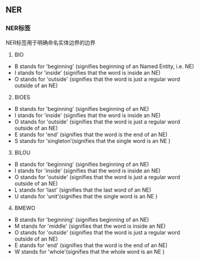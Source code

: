 ## NER

### NER标签

NER标签用于明确命名实体边界的边界

1. BIO

* B stands for 'beginning' (signifies beginning of an Named Entity, i.e. NE)
* I stands for 'inside' (signifies that the word is inside an NE)
* O stands for 'outside' (signifies that the word is just a regular word outside of an NE)

2. BIOES

* B stands for 'beginning' (signifies beginning of an NE)
* I stands for 'inside' (signifies that the word is inside an NE)
* O stands for 'outside' (signifies that the word is just a regular word outside of an NE)
* E stands for 'end' (signifies that the word is the end of an NE)
* S stands for 'singleton'(signifies that the single word is an NE )

3. BILOU

* B stands for 'beginning' (signifies beginning of an NE)
* I stands for 'inside' (signifies that the word is inside an NE)
* O stands for 'outside' (signifies that the word is just a regular word outside of an NE)
* L stands for 'last' (signifies that the last word of an NE)
* U stands for 'unit'(signifies that the single word is an NE )

4. BMEWO

* B stands for 'beginning' (signifies beginning of an NE)
* M stands for 'middle' (signifies that the word is inside an NE)
* O stands for 'outside' (signifies that the word is just a regular word outside of an NE)
* E stands for 'end' (signifies that the word is the end of an NE)
* W stands for 'whole'(signifies that the whole word is an NE )
